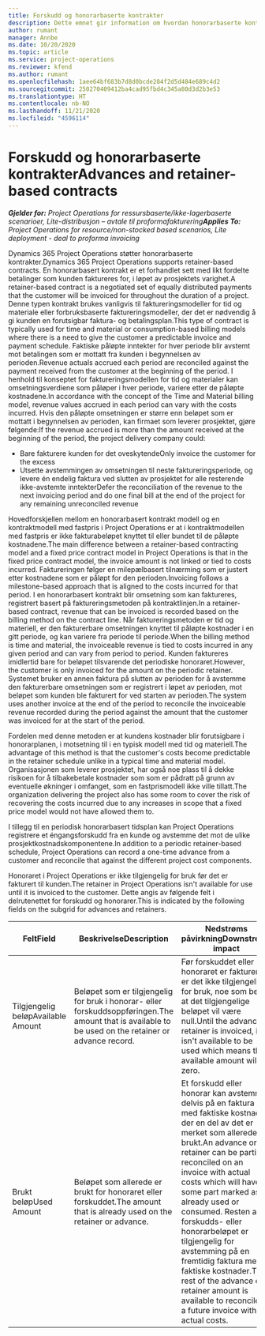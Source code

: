 ```yaml
---
title: Forskudd og honorarbaserte kontrakter
description: Dette emnet gir information om hvordan honorarbaserte kontraktmodeller og forskudd i Project Operations.
author: rumant
manager: Annbe
ms.date: 10/20/2020
ms.topic: article
ms.service: project-operations
ms.reviewer: kfend
ms.author: rumant
ms.openlocfilehash: 1aee64bf683b7d8d0bcde284f2d5d484e689c4d2
ms.sourcegitcommit: 250270409412ba4cad95fbd4c345a80d3d2b3e53
ms.translationtype: HT
ms.contentlocale: nb-NO
ms.lasthandoff: 11/21/2020
ms.locfileid: "4596114"
---
```

# <a name="advances-and-retainer-based-contracts"></a><span data-ttu-id="29495-103">Forskudd og honorarbaserte kontrakter</span><span class="sxs-lookup"><span data-stu-id="29495-103">Advances and retainer-based contracts</span></span>


<span data-ttu-id="29495-104">_**Gjelder for:** Project Operations for ressursbaserte/ikke-lagerbaserte scenarioer, Lite-distribusjon – avtale til proformafakturering_</span><span class="sxs-lookup"><span data-stu-id="29495-104">_**Applies To:** Project Operations for resource/non-stocked based scenarios, Lite deployment - deal to proforma invoicing_</span></span>

<span data-ttu-id="29495-105">Dynamics 365 Project Operations støtter honorarbaserte kontrakter.</span><span class="sxs-lookup"><span data-stu-id="29495-105">Dynamics 365 Project Operations supports retainer-based contracts.</span></span> <span data-ttu-id="29495-106">En honorarbasert kontrakt er et forhandlet sett med likt fordelte betalinger som kunden faktureres for, i løpet av prosjektets varighet.</span><span class="sxs-lookup"><span data-stu-id="29495-106">A retainer-based contract is a negotiated set of equally distributed payments that the customer will be invoiced for throughout the duration of a project.</span></span> <span data-ttu-id="29495-107">Denne typen kontrakt brukes vanligvis til faktureringsmodeller for tid og materiale eller forbruksbaserte faktureringsmodeller, der det er nødvendig å gi kunden en forutsigbar faktura- og betalingsplan.</span><span class="sxs-lookup"><span data-stu-id="29495-107">This type of contract is typically used for time and material or consumption-based billing models where there is a need to give the customer a predictable invoice and payment schedule.</span></span> <span data-ttu-id="29495-108">Faktiske påløpte inntekter for hver periode blir avstemt mot betalingen som er mottatt fra kunden i begynnelsen av perioden.</span><span class="sxs-lookup"><span data-stu-id="29495-108">Revenue actuals accrued each period are reconciled against the payment received from the customer at the beginning of the period.</span></span> <span data-ttu-id="29495-109">I henhold til konseptet for faktureringsmodellen for tid og materialer kan omsetningsverdiene som påløper i hver periode, variere etter de påløpte kostnadene.</span><span class="sxs-lookup"><span data-stu-id="29495-109">In accordance with the concept of the Time and Material billing model, revenue values accrued in each period can vary with the costs incurred.</span></span> <span data-ttu-id="29495-110">Hvis den påløpte omsetningen er større enn beløpet som er mottatt i begynnelsen av perioden, kan firmaet som leverer prosjektet, gjøre følgende:</span><span class="sxs-lookup"><span data-stu-id="29495-110">If the revenue accrued is more than the amount received at the beginning of the period, the project delivery company could:</span></span>

- <span data-ttu-id="29495-111">Bare fakturere kunden for det oveskytende</span><span class="sxs-lookup"><span data-stu-id="29495-111">Only invoice the customer for the excess</span></span> 
- <span data-ttu-id="29495-112">Utsette avstemmingen av omsetningen til neste faktureringsperiode, og levere én endelig faktura ved slutten av prosjektet for alle resterende ikke-avstemte inntekter</span><span class="sxs-lookup"><span data-stu-id="29495-112">Defer the reconciliation of the revenue to the next invoicing period and do one final bill at the end of the project for any remaining unreconciled revenue</span></span>

<span data-ttu-id="29495-113">Hovedforskjellen mellom en honorarbasert kontrakt modell og en kontraktmodell med fastpris i Project Operations er at i kontraktmodellen med fastpris er ikke fakturabeløpet knyttet til eller bundet til de påløpte kostnadene.</span><span class="sxs-lookup"><span data-stu-id="29495-113">The main difference between a retainer-based contracting model and a fixed price contract model in Project Operations is that in the fixed price contract model, the invoice amount is not linked or tied to costs incurred.</span></span> <span data-ttu-id="29495-114">Faktureringen følger en milepælbasert tilnærming som er justert etter kostnadene som er påløpt for den perioden.</span><span class="sxs-lookup"><span data-stu-id="29495-114">Invoicing follows a milestone-based approach that is aligned to the costs incurred for that period.</span></span> <span data-ttu-id="29495-115">I en honorarbasert kontrakt blir omsetning som kan faktureres, registrert basert på faktureringsmetoden på kontraktlinjen.</span><span class="sxs-lookup"><span data-stu-id="29495-115">In a retainer-based contract, revenue that can be invoiced is recorded based on the billing method on the contract line.</span></span> <span data-ttu-id="29495-116">Når faktureringsmetoden er tid og materiell, er den fakturerbare omsetningen knyttet til påløpte kostnader i en gitt periode, og kan variere fra periode til periode.</span><span class="sxs-lookup"><span data-stu-id="29495-116">When the billing method is time and material, the invoiceable revenue is tied to costs incurred in any given period and can vary from period to period.</span></span> <span data-ttu-id="29495-117">Kunden faktureres imidlertid bare for beløpet tilsvarende det periodiske honoraret.</span><span class="sxs-lookup"><span data-stu-id="29495-117">However, the customer is only invoiced for the amount on the periodic retainer.</span></span> <span data-ttu-id="29495-118">Systemet bruker en annen faktura på slutten av perioden for å avstemme den fakturerbare omsetningen som er registrert i løpet av perioden, mot beløpet som kunden ble fakturert for ved starten av perioden.</span><span class="sxs-lookup"><span data-stu-id="29495-118">The system uses another invoice at the end of the period to reconcile the invoiceable revenue recorded during the period against the amount that the customer was invoiced for at the start of the period.</span></span>

<span data-ttu-id="29495-119">Fordelen med denne metoden er at kundens kostnader blir forutsigbare i honorarplanen, i motsetning til i en typisk modell med tid og materiell.</span><span class="sxs-lookup"><span data-stu-id="29495-119">The advantage of this method is that the customer's costs become predictable in the retainer schedule unlike in a typical time and material model.</span></span> <span data-ttu-id="29495-120">Organisasjonen som leverer prosjektet, har også noe plass til å dekke risikoen for å tilbakebetale kostnader som som er pådratt på grunn av eventuelle økninger i omfanget, som en fastprismodell ikke ville tillatt.</span><span class="sxs-lookup"><span data-stu-id="29495-120">The organization delivering the project also has some room to cover the risk of recovering the costs incurred due to any increases in scope that a fixed price model would not have allowed them to.</span></span>

<span data-ttu-id="29495-121">I tillegg til en periodisk honorarbasert tidsplan kan Project Operations registrere et éngangsforskudd fra en kunde og avstemme det mot de ulike prosjektkostnadskomponentene.</span><span class="sxs-lookup"><span data-stu-id="29495-121">In addition to a periodic retainer-based schedule, Project Operations can record a one-time advance from a customer and reconcile that against the different project cost components.</span></span>

<span data-ttu-id="29495-122">Honoraret i Project Operations er ikke tilgjengelig for bruk før det er fakturert til kunden.</span><span class="sxs-lookup"><span data-stu-id="29495-122">The retainer in Project Operations isn't available for use until it is invoiced to the customer.</span></span> <span data-ttu-id="29495-123">Dette angis av følgende felt i delrutenettet for forskudd og honorarer.</span><span class="sxs-lookup"><span data-stu-id="29495-123">This is indicated by the following fields on the subgrid for advances and retainers.</span></span>

| <span data-ttu-id="29495-124">Felt</span><span class="sxs-lookup"><span data-stu-id="29495-124">Field</span></span> | <span data-ttu-id="29495-125">Beskrivelse</span><span class="sxs-lookup"><span data-stu-id="29495-125">Description</span></span> | <span data-ttu-id="29495-126">Nedstrøms påvirkning</span><span class="sxs-lookup"><span data-stu-id="29495-126">Downstream impact</span></span> |
| --- | --- | --- |
| <span data-ttu-id="29495-127">Tilgjengelig beløp</span><span class="sxs-lookup"><span data-stu-id="29495-127">Available Amount</span></span> | <span data-ttu-id="29495-128">Beløpet som er tilgjengelig for bruk i honorar- eller forskuddsoppføringen.</span><span class="sxs-lookup"><span data-stu-id="29495-128">The amount that is available to be used on the retainer or advance record.</span></span> | <span data-ttu-id="29495-129">Før forskuddet eller honoraret er fakturert, er det ikke tilgjengelig for bruk, noe som betyr at det tilgjengelige beløpet vil være null.</span><span class="sxs-lookup"><span data-stu-id="29495-129">Until the advance or retainer is invoiced, it isn't available to be used which means the available amount will be zero.</span></span> |
| <span data-ttu-id="29495-130">Brukt beløp</span><span class="sxs-lookup"><span data-stu-id="29495-130">Used Amount</span></span> | <span data-ttu-id="29495-131">Beløpet som allerede er brukt for honoraret eller forskuddet.</span><span class="sxs-lookup"><span data-stu-id="29495-131">The amount that is already used on the retainer or advance.</span></span> | <span data-ttu-id="29495-132">Et forskudd eller honorar kan avstemmes delvis på en faktura med faktiske kostnader, der en del av det er merket som allerede brukt.</span><span class="sxs-lookup"><span data-stu-id="29495-132">An advance or retainer can be partially reconciled on an invoice with actual costs which will have some part marked as already used or consumed.</span></span> <span data-ttu-id="29495-133">Resten av forskudds- eller honorarbeløpet er tilgjengelig for avstemming på en fremtidig faktura med faktiske kostnader.</span><span class="sxs-lookup"><span data-stu-id="29495-133">The rest of the advance or retainer amount is available to reconcile on a future invoice with actual costs.</span></span> |
